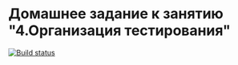 # Домашнее задание к занятию "4.Организация тестирования"

[![Build status](https://ci.appveyor.com/api/projects/status/ay742ft9att28drd?svg=true)](https://ci.appveyor.com/project/stasrostov/ahj-testing-homework)